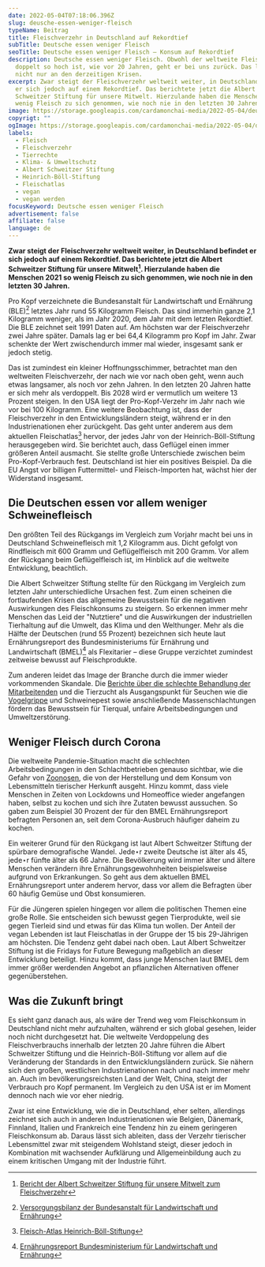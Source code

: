 ```yaml
---
date: 2022-05-04T07:18:06.396Z
slug: deusche-essen-weniger-fleisch
typeName: Beitrag
title: Fleischverzehr in Deutschland auf Rekordtief
subTitle: Deutsche essen weniger Fleisch
seoTitle: Deutsche essen weniger Fleisch – Konsum auf Rekordtief
description: Deutsche essen weniger Fleisch. Obwohl der weltweite Fleischverzehr
  doppelt so hoch ist, wie vor 20 Jahren, geht er bei uns zurück. Das liegt
  nicht nur an den derzeitigen Krisen.
excerpt: Zwar steigt der Fleischverzehr weltweit weiter, in Deutschland befindet
  er sich jedoch auf einem Rekordtief. Das berichtete jetzt die Albert
  Schweitzer Stiftung für unsere Mitwelt. Hierzulande haben die Menschen 2021 so
  wenig Fleisch zu sich genommen, wie noch nie in den letzten 30 Jahren.
image: https://storage.googleapis.com/cardamonchai-media/2022-05-04/deutsche-essen-weniger-fleisch-jpg-imagine-385808_71754d_1024_768/640.webp
copyrigt: ""
ogImage: https://storage.googleapis.com/cardamonchai-media/2022-05-04/deutsche-essen-weniger-fleisch-fb-jpg-imagine-f8f8f8_866c3c_1200_628/640.webp
labels:
  - Fleisch
  - Fleischverzehr
  - Tierrechte
  - Klima- & Umweltschutz
  - Albert Schweitzer Stiftung
  - Heinrich-Böll-Stiftung
  - Fleischatlas
  - vegan
  - vegan werden
focusKeyword: Deutsche essen weniger Fleisch
advertisement: false
affiliate: false
language: de
---
```

**Zwar steigt der Fleischverzehr weltweit weiter, in Deutschland befindet er sich jedoch auf einem Rekordtief. Das berichtete jetzt die Albert Schweitzer Stiftung für unsere Mitwelt[^1]. Hierzulande haben die Menschen 2021 so wenig Fleisch zu sich genommen, wie noch nie in den letzten 30 Jahren.**

Pro Kopf verzeichnete die Bundesanstalt für Landwirtschaft und Ernährung (BLE)[^2] letztes Jahr rund 55 Kilogramm Fleisch. Das sind immerhin ganze 2,1 Kilogramm weniger, als im Jahr 2020, dem Jahr mit dem letzten Rekordtief. Die BLE zeichnet seit 1991 Daten auf. Am höchsten war der Fleischverzehr zwei Jahre später. Damals lag er bei 64,4 Kilogramm pro Kopf im Jahr. Zwar schenkte der Wert zwischendurch immer mal wieder, insgesamt sank er jedoch stetig.

Das ist zumindest ein kleiner Hoffnungsschimmer, betrachtet man den weltweiten Fleischverzehr, der nach wie vor nach oben geht, wenn auch etwas langsamer, als noch vor zehn Jahren. In den letzten 20 Jahren hatte er sich mehr als verdoppelt. Bis 2028 wird er vermutlich um weitere 13 Prozent steigen. In den USA liegt der Pro-Kopf-Verzehr im Jahr nach wie vor bei 100 Kilogramm. Eine weitere Beobachtung ist, dass der Fleischverzehr in den Entwicklungsländern steigt, während er in den Industrienationen eher zurückgeht. Das geht unter anderem aus dem aktuellen Fleischatlas[^3] hervor, der jedes Jahr von der Heinrich-Böll-Stiftung herausgegeben wird. Sie berichtet auch, dass Geflügel einen immer größeren Anteil ausmacht. Sie stellte große Unterschiede zwischen beim Pro-Kopf-Verbrauch fest. Deutschland ist hier ein positives Beispiel. Da die EU Angst vor billigen Futtermittel- und Fleisch-Importen hat, wächst hier der Widerstand insgesamt.

## Die Deutschen essen vor allem weniger Schweinefleisch

Den größten Teil des Rückgangs im Vergleich zum Vorjahr macht bei uns in Deutschland Schweinefleisch mit 1,2 Kilogramm aus. Dicht gefolgt von Rindfleisch mit 600 Gramm und Geflügelfleisch mit 200 Gramm. Vor allem der Rückgang beim Geflügelfleisch ist, im Hinblick auf die weltweite Entwicklung, beachtlich. 

Die Albert Schweitzer Stiftung stellte für den Rückgang im Vergleich zum letzten Jahr unterschiedliche Ursachen fest. Zum einen scheinen die fortlaufenden Krisen das allgemeine Bewusstsein für die negativen Auswirkungen des Fleischkonsums zu steigern. So erkennen immer mehr Menschen das Leid der "Nutztiere" und die Auswirkungen der industriellen Tierhaltung auf die Umwelt, das Klima und den Welthunger. Mehr als die Hälfte der Deutschen (rund 55 Prozent) bezeichnen sich heute laut Ernährungsreport des Bundesministeriums für Ernährung und Landwirtschaft (BMEL)[^4] als Flexitarier – diese Gruppe verzichtet zumindest zeitweise bewusst auf Fleischprodukte.

Zum anderen leidet das Image der Branche durch die immer wieder vorkommenden Skandale. Die [Berichte über die schlechte Behandlung der Mitarbeitenden](/2021/02/the-dying-trade/) und die Tierzucht als Ausgangspunkt für Seuchen wie die [Vogelgrippe](/2021/06/vogelgrippe-h10n3-bei-menschen/) und Schweinepest sowie anschließende Massenschlachtungen fördern das Bewusstsein für Tierqual, unfaire Arbeitsbedingungen und Umweltzerstörung.

## Weniger Fleisch durch Corona

Die weltweite Pandemie-Situation macht die schlechten Arbeitsbedingungen in den Schlachtbetrieben genauso sichtbar, wie die Gefahr von [Zoonosen](/2020/04/inger-andersen-un-covid-19/), die von der Herstellung und dem Konsum von Lebensmitteln tierischer Herkunft ausgeht. Hinzu kommt, dass viele Menschen in Zeiten von Lockdowns und Homeoffice wieder angefangen haben, selbst zu kochen und sich ihre Zutaten bewusst aussuchen. So gaben zum Beispiel 30 Prozent der für den BMEL Ernährungsreport befragten Personen an, seit dem Corona-Ausbruch häufiger daheim zu kochen.

Ein weiterer Grund für den Rückgang ist laut Albert Schweitzer Stiftung der spürbare demografische Wandel. Jede⋆r zweite Deutsche ist älter als 45, jede⋆r fünfte älter als 66 Jahre. Die Bevölkerung wird immer älter und ältere Menschen verändern ihre Ernährungsgewohnheiten beispielsweise aufgrund von Erkrankungen. So geht aus dem aktuellen BMEL Ernährungsreport unter anderem hervor, dass vor allem die Befragten über 60 häufig Gemüse und Obst konsumieren.

Für die Jüngeren spielen hingegen vor allem die politischen Themen eine große Rolle. Sie entscheiden sich bewusst gegen Tierprodukte, weil sie gegen Tierleid sind und etwas für das Klima tun wollen. Der Anteil der vegan Lebenden ist laut Fleischatlas in der Gruppe der 15 bis 29-Jährigen am höchsten. Die Tendenz geht dabei nach oben. Laut Albert Schweitzer Stiftung ist die Fridays for Future Bewegung maßgeblich an dieser Entwicklung beteiligt. Hinzu kommt, dass junge Menschen laut BMEL dem immer größer werdenden Angebot an pflanzlichen Alternativen offener gegenüberstehen.

## Was die Zukunft bringt

Es sieht ganz danach aus, als wäre der Trend weg vom Fleischkonsum in Deutschland nicht mehr aufzuhalten, während er sich global gesehen, leider noch nicht durchgesetzt hat. Die weltweite Verdoppelung des Fleischverbrauchs innerhalb der letzten 20 Jahre führen die Albert Schweitzer Stiftung und die Heinrich-Böll-Stiftung vor allem auf die Veränderung der Standards in den Entwicklungsländern zurück. Sie nähern sich den großen, westlichen Industrienationen nach und nach immer mehr an. Auch im bevölkerungsreichsten Land der Welt, China, steigt der Verbrauch pro Kopf permanent. Im Vergleich zu den USA ist er im Moment dennoch nach wie vor eher niedrig.

Zwar ist eine Entwicklung, wie die in Deutschland, eher selten, allerdings zeichnet sich auch in anderen Industrienationen wie Belgien, Dänemark, Finnland, Italien und Frankreich eine Tendenz hin zu einem geringeren Fleischkonsum ab. Daraus lässt sich ableiten, dass der Verzehr tierischer Lebensmittel zwar mit steigendem Wohlstand steigt, dieser jedoch in Kombination mit wachsender Aufklärung und Allgemeinbildung auch zu einem kritischen Umgang mit der Industrie führt.

[^1]: [Bericht der Albert Schweitzer Stiftung für unsere Mitwelt zum Fleischverzehr](https://albert-schweitzer-stiftung.de/aktuell/rekordtief-fleischverzehr?utm_source=nl22-09&utm_medium=email&utm_campaign=w-nl)

[^2]: [Versorgungsbilanz der Bundesanstalt für Landwirtschaft und Ernährung](https://www.ble.de/SharedDocs/Pressemitteilungen/DE/2022/220330_Versorgungsbilanz-Fleisch.html)

[^3]: [Fleisch-Atlas Heinrich-Böll-Stiftung](https://www.boell.de/sites/default/files/2022-01/Boell_Fleischatlas2021_V01_kommentierbar.pdf)

[^4]: [Ernährungsreport Bundesministerium für Landwirtschaft und Ernährung](https://www.bmel.de/DE/themen/ernaehrung/ernaehrungsreport2020.html)